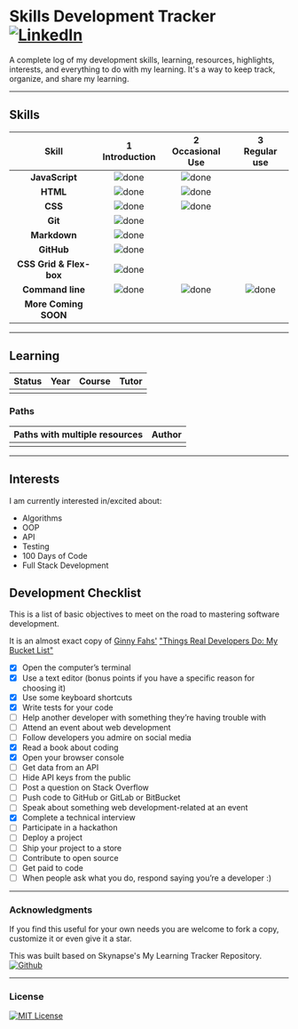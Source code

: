 # Skills Development Tracker [![LinkedIn](https://img.shields.io/twitter/url?label=LinkedIn&logo=linkedin&style=social&url=https%3A%2F%2Fwww.linkedin.com%2Fln%2Flitenite)](https://linkedin.com/in/litenite)

A complete log of my development skills, learning, resources, highlights, interests, and everything to do with my learning. It's a way to keep track, organize, and share my learning.

----

## Skills

[done]: ../assets/done.png "Done"

|               Skill              | 1<br>Introduction | 2<br>Occasional Use    | 3<br>Regular use |
|:--------------------------------:|:-----------------:|:----------------------:|:----------------:|
|**JavaScript**                    | ![done][done]     | ![done][done]          |                  |
|**HTML**                          | ![done][done]     | ![done][done]          |                  |
|**CSS**                           | ![done][done]     | ![done][done]          |                  |
|**Git**                           | ![done][done]     |                        |                  |
|**Markdown**                      | ![done][done]     |                        |                  |
|**GitHub**                        | ![done][done]     |                        |                  |
|**CSS Grid & Flex-box**           | ![done][done]     |                        |                  |
|**Command line**                  | ![done][done]     | ![done][done]          | ![done][done]    |
|**More Coming SOON**              |                   |                        |                  |

----

## Learning

[//]: # (Status images)

[Completed]: https://user-images.githubusercontent.com/29199184/32275438-8385f5c0-bf0b-11e7-9406-42265f71e2bd.png "Completed"
[In Progress]: https://user-images.githubusercontent.com/29199184/34462881-7305ddac-ee4d-11e7-9b57-589424820da4.png "In Progress"
[Soon]: https://user-images.githubusercontent.com/29199184/34462916-d5c37bd4-ee4d-11e7-9f4a-d57f2243281b.png "Soon"

|            Status           |   Year     | Course                                                          |                Tutor                        |
|:---------------------------:|:-----------|:----------------------------------------------------------------|:-------------------------------------------:|
|                             |            |                                                                 |                                             |

[//]: # (Reference links to courses)

[//]: # (Reference links to tutors)

### Paths

| Paths with multiple resources                             |            Author            |
|:----------------------------------------------------------|:----------------------------:|
|                                                           |                              |


[//]: # (Reference links to paths)

----

## Interests

I am currently interested in/excited about:

+ Algorithms
+ OOP
+ API
+ Testing
+ 100 Days of Code
+ Full Stack Development

## Development Checklist

This is a list of basic objectives to meet on the road to mastering software development.

It is an almost exact copy of [Ginny Fahs'](https://twitter.com/ginnyfahs) ["Things Real Developers Do: My Bucket List"](https://blog.prototypr.io/wondering-if-youre-a-real-developer-yet-try-making-a-bucket-list-281275482155)

* [x] Open the computer’s terminal
* [x] Use a text editor (bonus points if you have a specific reason for choosing it)
* [x] Use some keyboard shortcuts
* [x] Write tests for your code
* [ ] Help another developer with something they’re having trouble with
* [ ] Attend an event about web development
* [ ] Follow developers you admire on social media
* [x] Read a book about coding
* [x] Open your browser console
* [ ] Get data from an API
* [ ] Hide API keys from the public
* [ ] Post a question on Stack Overflow
* [ ] Push code to GitHub or GitLab or BitBucket
* [ ] Speak about something web development-related at an event
* [x] Complete a technical interview
* [ ] Participate in a hackathon
* [ ] Deploy a project
* [ ] Ship your project to a store
* [ ] Contribute to open source
* [ ] Get paid to code
* [ ] When people ask what you do, respond saying you’re a developer :)

----

### Acknowledgments

If you find this useful for your own needs you are welcome to fork a copy, customize it or even give it a star.

This was built based on Skynapse's My Learning Tracker Repository. [![Github](https://img.shields.io/twitter/url?label=Github&logo=Github&style=social&url=https%3A%2F%2Fgithub.com%2FSyknapse)](https://github.com/Syknapse)

----

### License

[![MIT License](https://img.shields.io/github/license/allegoricalJest/Skills-Development-Tracker)](https://github.com/allegoricalJest/Skills-Development-Tracker/blob/main/LICENSE)

